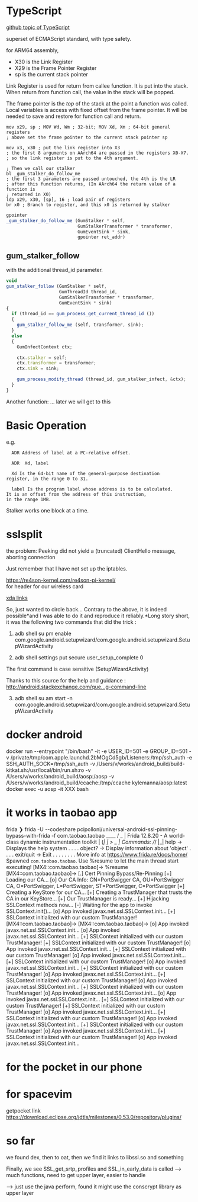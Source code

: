 # TypeScript

[github topic of TypeScript](https://github.com/topics/typescript)

superset of ECMAScript standard, with type safety.

for ARM64 assembly,

- X30 is the Link Register
- X29 is the Frame Pointer Register
- sp is the current stack pointer

Link Register is used for return from callee function. It is put into the stack.
When return from function call, the value in the stack will be popped. 

The frame pointer is the *top* of the stack at the point a function was called.
Local variables is access with fixed offset from the frame pointer.
It will be needed to save and restore for function call and return.

```ASM
mov x29, sp ; MOV Wd, Wm ; 32-bit; MOV Xd, Xm ; 64-bit general registers
; above set the frame pointer to the current stack pointer sp

mov x3, x30 ; put the link register into X3 
; the first 8 arguments on AArch64 are passed in the registers X0-X7.
; so the link register is put to the 4th argument.

; Then we call our stalker
bl _gum_stalker_do_follow_me
; the first 3 parameters are passed untouched, the 4th is the LR
; after this function returns, (In AArch64 the return value of a function is 
; returned in X0)
ldp x29, x30, [sp], 16 ; load pair of registers
br x0 ; Branch to register, and this x0 is returned by stalker
```
```javascript
gpointer
_gum_stalker_do_follow_me (GumStalker * self,
                           GumStalkerTransformer * transformer,
                           GumEventSink * sink,
                           gpointer ret_addr)


```
## gum_stalker_follow
with the additional thread_id parameter.

```javascript
void
gum_stalker_follow (GumStalker * self,
                    GumThreadId thread_id,
                    GumStalkerTransformer * transformer,
                    GumEventSink * sink)
{
  if (thread_id == gum_process_get_current_thread_id ())
  {
    gum_stalker_follow_me (self, transformer, sink);
  }
  else
  {
    GumInfectContext ctx;

    ctx.stalker = self;
    ctx.transformer = transformer;
    ctx.sink = sink;

    gum_process_modify_thread (thread_id, gum_stalker_infect, &ctx);
  }
}
```
Another function:
... later we will get to this

# Basic Operation
e.g.
```
  ADR Address of label at a PC-relative offset.

  ADR  Xd, label

  Xd Is the 64-bit name of the general-purpose destination
register, in the range 0 to 31.

  label Is the program label whose address is to be calculated.
It is an offset from the address of this instruction,
in the range 1MB.
```
Stalker works one block at a time.

# sslsplit

the problem:
Peeking did not yield a (truncated) ClientHello message, aborting connection

Just remember that I have not set up the iptables.


https://re4son-kernel.com/re4son-pi-kernel/  
for header for our wireless card

[xda links](https://forum.xda-developers.com/pixel/help/run-setupwizard-t3527414)



So, just wanted to circle back... Contrary to the above, it is indeed possible*and I was able to do it and reproduce it reliably.*Long story short, it was the following two commands that did the trick :

1. adb shell
su
pm enable com.google.android.setupwizard/com.google.android.setupwizard.SetupWizardActivity 

2. adb shell settings put secure user_setup_complete 0

The first command is case sensitive (SetupWizardActivity)

Thanks to this source for the help and guidance : http://android.stackexchange.com/que...g-command-line

3. adb shell
su
am start -n com.google.android.setupwizard/com.google.android.setupwizard.SetupWizardActivity


# docker android
docker run --entrypoint "/bin/bash" -it -e USER_ID=501 -e GROUP_ID=501 -v /private/tmp/com.apple.launchd.2bMOgCd5gb/Listeners:/tmp/ssh_auth -e SSH_AUTH_SOCK=/tmp/ssh_auth -v /Users/v/works/android_build/build-kitkat.sh:/usr/local/bin/run.sh:ro -v /Users/v/works/android_build/aosp:/aosp -v /Users/v/works/android_build/ccache:/tmp/ccache kylemanna/aosp:latest
docker exec -u aosp -it XXX bash

# it works in taobao app
frida ❯ frida -U --codeshare pcipolloni/universal-android-ssl-pinning-bypass-with-frida -f com.taobao.taobao
     ____
    / _  |   Frida 12.8.20 - A world-class dynamic instrumentation toolkit
   | (_| |
    > _  |   Commands:
   /_/ |_|       help      -> Displays the help system
   . . . .       object?   -> Display information about 'object'
   . . . .       exit/quit -> Exit
   . . . .
   . . . .   More info at https://www.frida.re/docs/home/
Spawned `com.taobao.taobao`. Use %resume to let the main thread start executing!
[MX4::com.taobao.taobao]-> %resume
[MX4::com.taobao.taobao]->
[.] Cert Pinning Bypass/Re-Pinning
[+] Loading our CA...
[o] Our CA Info: CN=PortSwigger CA, OU=PortSwigger CA, O=PortSwigger, L=PortSwigger, ST=PortSwigger, C=PortSwigger
[+] Creating a KeyStore for our CA...
[+] Creating a TrustManager that trusts the CA in our KeyStore...
[+] Our TrustManager is ready...
[+] Hijacking SSLContext methods now...
[-] Waiting for the app to invoke SSLContext.init()...
[o] App invoked javax.net.ssl.SSLContext.init...
[+] SSLContext initialized with our custom TrustManager!
[MX4::com.taobao.taobao]->
[MX4::com.taobao.taobao]-> [o] App invoked javax.net.ssl.SSLContext.init...
[o] App invoked javax.net.ssl.SSLContext.init...
[+] SSLContext initialized with our custom TrustManager!
[+] SSLContext initialized with our custom TrustManager!
[o] App invoked javax.net.ssl.SSLContext.init...
[+] SSLContext initialized with our custom TrustManager!
[o] App invoked javax.net.ssl.SSLContext.init...
[+] SSLContext initialized with our custom TrustManager!
[o] App invoked javax.net.ssl.SSLContext.init...
[+] SSLContext initialized with our custom TrustManager!
[o] App invoked javax.net.ssl.SSLContext.init...
[+] SSLContext initialized with our custom TrustManager!
[o] App invoked javax.net.ssl.SSLContext.init...
[+] SSLContext initialized with our custom TrustManager!
[o] App invoked javax.net.ssl.SSLContext.init...
[o] App invoked javax.net.ssl.SSLContext.init...
[+] SSLContext initialized with our custom TrustManager!
[+] SSLContext initialized with our custom TrustManager!
[o] App invoked javax.net.ssl.SSLContext.init...
[+] SSLContext initialized with our custom TrustManager!
[o] App invoked javax.net.ssl.SSLContext.init...
[+] SSLContext initialized with our custom TrustManager!
[o] App invoked javax.net.ssl.SSLContext.init...
[+] SSLContext initialized with our custom TrustManager!
[o] App invoked javax.net.ssl.SSLContext.init...

# for the pocket in our phone

# for spacevim
getpocket link
https://download.eclipse.org/jdtls/milestones/0.53.0/repository/plugins/


# so far
we found dex, then to oat, then we find it links to libssl.so and something

Finally, we see SSL_get_srtp_profiles and SSL_in_early_data is called
--> much functions, need to get upper layer, easier to handle

--> just use the java perform, found it might use the conscrypt library as upper layer

